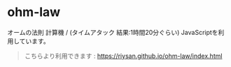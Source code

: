 # ohm-law
オームの法則 計算機 / (タイムアタック 結果:1時間20分ぐらい)
JavaScriptを利用しています。

> こちらより利用できます : https://riysan.github.io/ohm-law/index.html
